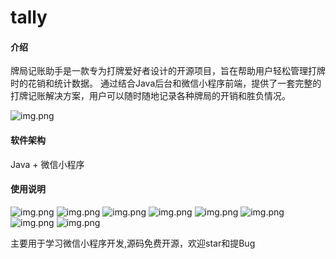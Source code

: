 # tally

#### 介绍
牌局记账助手是一款专为打牌爱好者设计的开源项目，旨在帮助用户轻松管理打牌时的花销和统计数据。
通过结合Java后台和微信小程序前端，提供了一套完整的打牌记账解决方案，用户可以随时随地记录各种牌局的开销和胜负情况。

![img.png](imgs/img_8.png)
#### 软件架构
Java + 微信小程序


#### 使用说明

![img.png](imgs/img.png)
![img.png](imgs/img_1.png)
![img.png](imgs/img_2.png)
![img.png](imgs/img_3.png)
![img.png](imgs/img_4.png)
![img.png](imgs/img_5.png)
![img.png](imgs/img_6.png)
![img.png](imgs/img_7.png)



主要用于学习微信小程序开发,源码免费开源，欢迎star和提Bug
